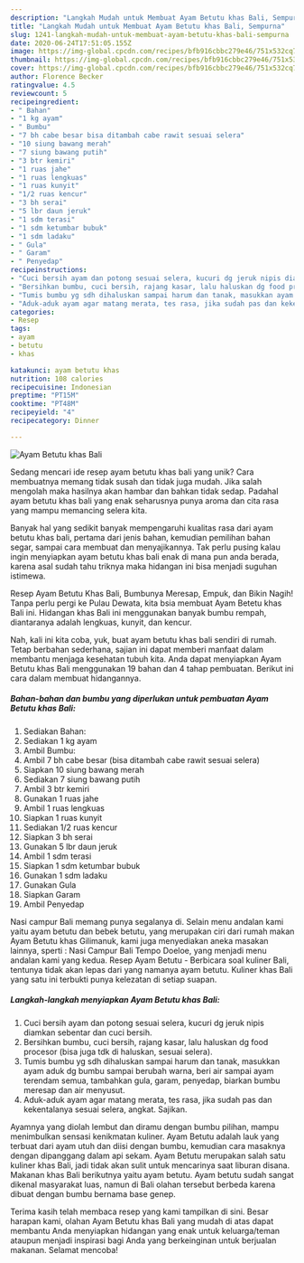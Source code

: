 ```yaml
---
description: "Langkah Mudah untuk Membuat Ayam Betutu khas Bali, Sempurna"
title: "Langkah Mudah untuk Membuat Ayam Betutu khas Bali, Sempurna"
slug: 1241-langkah-mudah-untuk-membuat-ayam-betutu-khas-bali-sempurna
date: 2020-06-24T17:51:05.155Z
image: https://img-global.cpcdn.com/recipes/bfb916cbbc279e46/751x532cq70/ayam-betutu-khas-bali-foto-resep-utama.jpg
thumbnail: https://img-global.cpcdn.com/recipes/bfb916cbbc279e46/751x532cq70/ayam-betutu-khas-bali-foto-resep-utama.jpg
cover: https://img-global.cpcdn.com/recipes/bfb916cbbc279e46/751x532cq70/ayam-betutu-khas-bali-foto-resep-utama.jpg
author: Florence Becker
ratingvalue: 4.5
reviewcount: 5
recipeingredient:
- " Bahan"
- "1 kg ayam"
- " Bumbu"
- "7 bh cabe besar bisa ditambah cabe rawit sesuai selera"
- "10 siung bawang merah"
- "7 siung bawang putih"
- "3 btr kemiri"
- "1 ruas jahe"
- "1 ruas lengkuas"
- "1 ruas kunyit"
- "1/2 ruas kencur"
- "3 bh serai"
- "5 lbr daun jeruk"
- "1 sdm terasi"
- "1 sdm ketumbar bubuk"
- "1 sdm ladaku"
- " Gula"
- " Garam"
- " Penyedap"
recipeinstructions:
- "Cuci bersih ayam dan potong sesuai selera, kucuri dg jeruk nipis diamkan sebentar dan cuci bersih."
- "Bersihkan bumbu, cuci bersih, rajang kasar, lalu haluskan dg food procesor (bisa juga tdk di haluskan, sesuai selera)."
- "Tumis bumbu yg sdh dihaluskan sampai harum dan tanak, masukkan ayam aduk dg bumbu sampai berubah warna, beri air sampai ayam terendam semua, tambahkan gula, garam, penyedap, biarkan bumbu meresap dan air menyusut."
- "Aduk-aduk ayam agar matang merata, tes rasa, jika sudah pas dan kekentalanya sesuai selera, angkat. Sajikan."
categories:
- Resep
tags:
- ayam
- betutu
- khas

katakunci: ayam betutu khas 
nutrition: 108 calories
recipecuisine: Indonesian
preptime: "PT15M"
cooktime: "PT48M"
recipeyield: "4"
recipecategory: Dinner

---
```



![Ayam Betutu khas Bali](https://img-global.cpcdn.com/recipes/bfb916cbbc279e46/751x532cq70/ayam-betutu-khas-bali-foto-resep-utama.jpg)

Sedang mencari ide resep ayam betutu khas bali yang unik? Cara membuatnya memang tidak susah dan tidak juga mudah. Jika salah mengolah maka hasilnya akan hambar dan bahkan tidak sedap. Padahal ayam betutu khas bali yang enak seharusnya punya aroma dan cita rasa yang mampu memancing selera kita.

Banyak hal yang sedikit banyak mempengaruhi kualitas rasa dari ayam betutu khas bali, pertama dari jenis bahan, kemudian pemilihan bahan segar, sampai cara membuat dan menyajikannya. Tak perlu pusing kalau ingin menyiapkan ayam betutu khas bali enak di mana pun anda berada, karena asal sudah tahu triknya maka hidangan ini bisa menjadi suguhan istimewa.

Resep Ayam Betutu Khas Bali, Bumbunya Meresap, Empuk, dan Bikin Nagih! Tanpa perlu pergi ke Pulau Dewata, kita bsia membuat Ayam Betetu khas Bali ini. Hidangan khas Bali ini menggunakan banyak bumbu rempah, diantaranya adalah lengkuas, kunyit, dan kencur.


Nah, kali ini kita coba, yuk, buat ayam betutu khas bali sendiri di rumah. Tetap berbahan sederhana, sajian ini dapat memberi manfaat dalam membantu menjaga kesehatan tubuh kita. Anda dapat menyiapkan Ayam Betutu khas Bali menggunakan 19 bahan dan 4 tahap pembuatan. Berikut ini cara dalam membuat hidangannya.

<!--inarticleads1-->

##### Bahan-bahan dan bumbu yang diperlukan untuk pembuatan Ayam Betutu khas Bali:

1. Sediakan  Bahan:
1. Sediakan 1 kg ayam
1. Ambil  Bumbu:
1. Ambil 7 bh cabe besar (bisa ditambah cabe rawit sesuai selera)
1. Siapkan 10 siung bawang merah
1. Sediakan 7 siung bawang putih
1. Ambil 3 btr kemiri
1. Gunakan 1 ruas jahe
1. Ambil 1 ruas lengkuas
1. Siapkan 1 ruas kunyit
1. Sediakan 1/2 ruas kencur
1. Siapkan 3 bh serai
1. Gunakan 5 lbr daun jeruk
1. Ambil 1 sdm terasi
1. Siapkan 1 sdm ketumbar bubuk
1. Gunakan 1 sdm ladaku
1. Gunakan  Gula
1. Siapkan  Garam
1. Ambil  Penyedap


Nasi campur Bali memang punya segalanya di. Selain menu andalan kami yaitu ayam betutu dan bebek betutu, yang merupakan ciri dari rumah makan Ayam Betutu khas Gilimanuk, kami juga menyediakan aneka masakan lainnya, sperti : Nasi Campur Bali Tempo Doeloe, yang menjadi menu andalan kami yang kedua. Resep Ayam Betutu - Berbicara soal kuliner Bali, tentunya tidak akan lepas dari yang namanya ayam betutu. Kuliner khas Bali yang satu ini terbukti punya kelezatan di setiap suapan. 

<!--inarticleads2-->

##### Langkah-langkah menyiapkan Ayam Betutu khas Bali:

1. Cuci bersih ayam dan potong sesuai selera, kucuri dg jeruk nipis diamkan sebentar dan cuci bersih.
1. Bersihkan bumbu, cuci bersih, rajang kasar, lalu haluskan dg food procesor (bisa juga tdk di haluskan, sesuai selera).
1. Tumis bumbu yg sdh dihaluskan sampai harum dan tanak, masukkan ayam aduk dg bumbu sampai berubah warna, beri air sampai ayam terendam semua, tambahkan gula, garam, penyedap, biarkan bumbu meresap dan air menyusut.
1. Aduk-aduk ayam agar matang merata, tes rasa, jika sudah pas dan kekentalanya sesuai selera, angkat. Sajikan.


Ayamnya yang diolah lembut dan diramu dengan bumbu pilihan, mampu menimbulkan sensasi kenikmatan kuliner. Ayam Betutu adalah lauk yang terbuat dari ayam utuh dan diisi dengan bumbu, kemudian cara masaknya dengan dipanggang dalam api sekam. Ayam Betutu merupakan salah satu kuliner khas Bali, jadi tidak akan sulit untuk mencarinya saat liburan disana. Makanan khas Bali berikutnya yaitu ayam betutu. Ayam betutu sudah sangat dikenal masyarakat luas, namun di Bali olahan tersebut berbeda karena dibuat dengan bumbu bernama base genep. 

Terima kasih telah membaca resep yang kami tampilkan di sini. Besar harapan kami, olahan Ayam Betutu khas Bali yang mudah di atas dapat membantu Anda menyiapkan hidangan yang enak untuk keluarga/teman ataupun menjadi inspirasi bagi Anda yang berkeinginan untuk berjualan makanan. Selamat mencoba!
